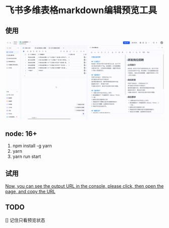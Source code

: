 # 飞书多维表格markdown编辑预览工具
## 使用
![](./doc/20250413-092638.gif)
## node: 16+
1. npm install -g yarn
2. yarn
3. yarn run start

## 试用
[Now, you can see the output URL in the console, please click, then open the page, and copy the URL](https://rcnmhid7venb.feishu.cn/base/Zt96bxcXwaB8QZs5xZ7c89YvnOe?table=tblpLlhOx4oYTsN4&view=vewXSKRchw)

## TODO
[] 记住只看预览状态